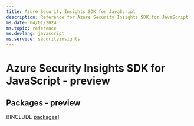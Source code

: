 ```yaml
---
title: Azure Security Insights SDK for JavaScript
description: Reference for Azure Security Insights SDK for JavaScript
ms.date: 04/01/2024
ms.topic: reference
ms.devlang: javascript
ms.service: securityinsights
---
```

# Azure Security Insights SDK for JavaScript - preview
## Packages - preview
[!INCLUDE [packages](security-insights-index.md)]